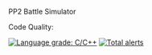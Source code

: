 PP2 Battle Simulator

Code Quality:

[![Language grade: C/C++](https://img.shields.io/lgtm/grade/cpp/g/Altair115/PP2-BattleSim-MI-Cl.svg?logo=lgtm&logoWidth=18)](https://lgtm.com/projects/g/Altair115/PP2-BattleSim-MI-Cl/context:cpp)
[![Total alerts](https://img.shields.io/lgtm/alerts/g/Altair115/PP2-BattleSim-MI-Cl.svg?logo=lgtm&logoWidth=18)](https://lgtm.com/projects/g/Altair115/PP2-BattleSim-MI-Cl/alerts/)
